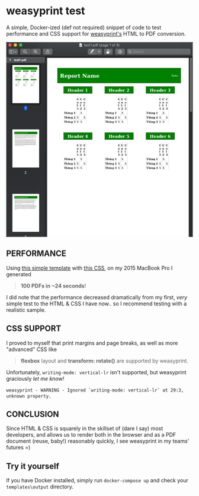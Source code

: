 # weasyprint test

A simple, Docker-ized (def not required) snippet of code to test performance and CSS support for
[weasyprint's](https://weasyprint.org/) HTML to PDF conversion.

![sample output](output.png "sample output")

## PERFORMANCE

Using [this simple template](templates/test.html) with [this CSS](templates/test.css),
on my 2015 MacBook Pro I generated

> **100 PDFs in ~24 seconds**!

I did note that the performance decreased dramatically from my first, _very_ simple test to the
HTML & CSS I have now.. so I recommend testing with a realistic sample.

## CSS SUPPORT

I proved to myself that print margins and page breaks, as well as more "advanced" CSS like

> **flexbox** layout and **transform: rotate()** are supported by weasyprint.

Unfortunately, `writing-mode: vertical-lr` isn't supported, but weasyprint graciously _let me know!_
```
weasyprint - WARNING - Ignored `writing-mode: vertical-lr` at 29:3, unknown property.
```

## CONCLUSION

Since HTML & CSS is squarely in the skillset of (dare I say) most developers, and allows us to
render both in the browser and as a PDF document (reuse, baby!) reasonably quickly, I see weasyprint
in my teams' futures =)

## Try it yourself

If you have Docker installed, simply run `docker-compose up` and check your `templates\output` directory.
